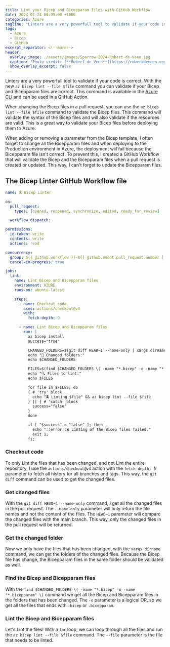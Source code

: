 ```yaml
---
title: Lint your Bicep and Bicepparam files with GitHub Workflow
date: 2024-01-24 00:00:00 +1000
categories: Azure
tagline: "Linters are a very powerfull tool to validate if your code is correct."
tags:
  - Azure
  - Bicep
  - GitHub
excerpt_separator: <!--more-->
header:
  overlay_image: ./assets/images/Sparrow-2024-Robert-de-Veen.jpg
  caption: "Photo credit: [**Robert de Veen**](https://robertdeveen.com)"
  show_overlay_excerpt: false
---
```


Linters are a very powerfull tool to validate if your code is correct. With the new `az bicep lint --file $file` command you can validate if your Bicep and Bicepparam files are correct. This command is available in the [Azure CLI](https://learn.microsoft.com/en-us/cli/azure/bicep?view=azure-cli-latest#az-bicep-lint) and can be used in a GitHub Action.

<!--more-->

When changing the Bicep files in a pull request, you can use the `az bicep lint --file $file` command to validate the Bicep files. This command will validate the syntax of the Bicep files and will also validate if the resources are valid. This is a great way to validate your Bicep files before deploying them to Azure. 

When adding or removing a parameter from the Bicep template, I often forget to change all the Bicepparam files and when deploying to the Production environment in Azure, the deployment wiil fail because the Bicepparam file isn't correct. To prevent this, I created a GitHub Workflow that will validate the Bicep and the Bicepparam files when a pull request is created or updated. This way, I can't forget to update the Bicepparam files.

## The Bicep Linter GitHub Workflow file

```yaml
name: 🎗️ Bicep Linter

on:
  pull_request:
    types: [opened, reopened, synchronize, edited, ready_for_review]

  workflow_dispatch:

permissions:
  id-token: write
  contents: write
  actions: read

concurrency:
  group: ${{ github.workflow }}-${{ github.event.pull_request.number || github.ref }}
  cancel-in-progress: true

jobs:
  lint:
    name: Lint Bicep and Bicepparam files
    environment: AZURE
    runs-on: ubuntu-latest

    steps:
      - name: Checkout code
        uses: actions/checkout@v4
        with:
          fetch-depth: 0

      - name: Lint Bicep and Bicepparam files
        run: |
          az bicep install
          success="true"

          CHANGED_FOLDERS=$(git diff HEAD~1 --name-only | xargs dirname)
          echo "📂 Changed folders:"
          echo $CHANGED_FOLDERS

          FILES=$(find $CHANGED_FOLDERS \( -name "*.bicep" -o -name "*.bicepparam" \))
          echo "🔍 Files to lint:"
          echo $FILES

          for file in $FILES; do
          { # 'try' block
            echo "🎗️ Linting $file" && az bicep lint --file $file
          } || { # 'catch' block
            success="false"
          }
          done

          if [ "$success" = "false" ]; then
            echo "::error::❌ Linting of the Bicep files failed."
            exit 1;
          fi;
```

### Checkout code

To only Lint the files that has been changed, and not Lint the entire repository, I use the `actions/checkout@v4` action with the `fetch-depth: 0` parameter to fetch all history for all branches and tags. This way, the `git diff` command can be used to get the changed files.

### Get changed files

With the `git diff HEAD~1 --name-only` command, I get all the changed files in the pull request. The `--name-only` parameter will only return the file names and not the content of the files. The `HEAD~1` parameter will compare the changed files with the main branch. This way, only the changed files in the pull request will be returned.

### Get the changed folder

Now we only have the files that has been changed, with the `xargs dirname` command, we can get the folders of the changed files. Because the Bicep file has change, the Bicepparam files in the same folder should be validated as well.

### Find the Bicep and Bicepparam files

With the `find $CHANGED_FOLDERS \( -name "*.bicep" -o -name "*.bicepparam" \)` command we get all the Bicep and Bicepparam files in the folders that has been changed. The `-o` parameter is a logical OR, so we get all the files that ends with `.bicep` or `.bicepparam`.

### Lint the Bicep and Bicepparam files

Let's Lint the files! With a `for` loop, we can loop through all the files and run the `az bicep lint --file $file` command. The `--file` parameter is the file that needs to be linted.
